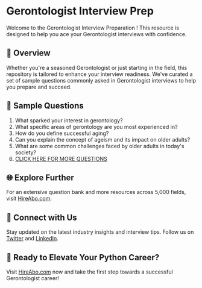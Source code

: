 # Gerontologist Interview Prep

Welcome to the Gerontologist Interview Preparation ! This resource is designed to help you ace your Gerontologist interviews with confidence.

## 🚀 Overview

Whether you're a seasoned Gerontologist or just starting in the field, this repository is tailored to enhance your interview readiness. We've curated a set of sample questions commonly asked in Gerontologist interviews to help you prepare and succeed.

## 📝 Sample Questions

1. What sparked your interest in gerontology?
2. What specific areas of gerontology are you most experienced in?
3. How do you define successful aging?
4. Can you explain the concept of ageism and its impact on older adults?
5. What are some common challenges faced by older adults in today's society?
6. [CLICK HERE FOR MORE QUESTIONS](https://hireabo.com/job/7_1_32/Gerontologist)

## 🌐 Explore Further

For an extensive question bank and more resources across 5,000 fields, visit [HireAbo.com](https://www.hireabo.com).

## 📱 Connect with Us

Stay updated on the latest industry insights and interview tips. Follow us on [Twitter](https://twitter.com/hireabo) and [LinkedIn](https://www.linkedin.com/in/hire-abo-3609972a8/).

## 🚀 Ready to Elevate Your Python Career?

Visit [HireAbo.com](https://www.hireabo.com) now and take the first step towards a successful Gerontologist career!